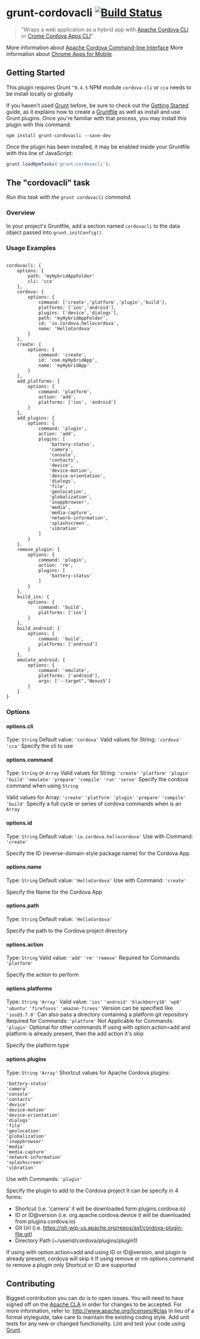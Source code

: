 # grunt-cordovacli [![Build Status](https://secure.travis-ci.org/csantanapr/grunt-cordovacli.png?branch=master)](https://travis-ci.org/csantanapr/grunt-cordovacli)

> "Wraps a web application as a hybrid app with [Apache Cordova CLI](http://cordova.io) or [Crome Cordova Apps CLI](https://github.com/MobileChromeApps/mobile-chrome-apps)"

More information about [Apache Cordova Command-line Interface](http://cordova.apache.org/docs/en/edge/guide_cli_index.md.html#The%20Command-line%20Interface)
More information about [Chrome Apps for Mobile](https://github.com/MobileChromeApps/mobile-chrome-apps)

## Getting Started
This plugin requires Grunt `^0.4.5`
NPM module `cordova-cli` or `cca` needs to be install locally or globally

If you haven't used [Grunt](http://gruntjs.com/) before, be sure to check out the [Getting Started](http://gruntjs.com/getting-started) guide, as it explains how to create a [Gruntfile](http://gruntjs.com/sample-gruntfile) as well as install and use Grunt plugins. Once you're familiar with that process, you may install this plugin with this command:

```shell
npm install grunt-cordovacli --save-dev
```

Once the plugin has been installed, it may be enabled inside your Gruntfile with this line of JavaScript:

```js
grunt.loadNpmTasks('grunt-cordovacli');
```

## The "cordovacli" task
_Run this task with the `grunt cordovacli` command._

### Overview
In your project's Gruntfile, add a section named `cordovacli` to the data object passed into `grunt.initConfig()`.

### Usage Examples

```

cordovacli: {
    options: {
        path: 'myHybridAppFolder'
        cli: 'cca'
    },
    cordova: {
        options: {
            command: ['create','platform','plugin','build'],
            platforms: ['ios','android'],
            plugins: ['device','dialogs'],
            path: 'myHybridAppFolder',
            id: 'io.cordova.hellocordova',
            name: 'HelloCordova'
        }
    },
    create: {
        options: {
            command: 'create',
            id: 'com.myHybridApp',
            name: 'myHybridApp'
        }
    },
    add_platforms: {
        options: {
            command: 'platform',
            action: 'add',
            platforms: ['ios', 'android']
        }
    },
    add_plugins: {
        options: {
            command: 'plugin',
            action: 'add',
            plugins: [
                'battery-status',
                'camera',
                'console',
                'contacts',
                'device',
                'device-motion',
                'device-orientation',
                'dialogs',
                'file',
                'geolocation',
                'globalization',
                'inappbrowser',
                'media',
                'media-capture',
                'network-information',
                'splashscreen',
                'vibration'
            ]
        }
    },
    remove_plugin: {
        options: {
            command: 'plugin',
            action: 'rm',
            plugins: [
                'battery-status'
            ]
        }
    },
    build_ios: {
        options: {
            command: 'build',
            platforms: ['ios']
        }
    },
    build_android: {
        options: {
            command: 'build',
            platforms: ['android']
        }
    },
    emulate_android: {
        options: {
            command: 'emulate',
            platforms: ['android'],
            args: ['--target','Nexus5']
        }
    }
}
```


### Options

#### options.cli
Type: `String`
Default value: `'cordova'`
Valid values for String: `'cordova'` `'cca'`
Specify the cli to use


#### options.command
Type: `String` or `Array`
Valid values for String: `'create'` `'platform'` `'plugin'` `'build'` `'emulate'` `'prepare'` `'compile'` `'run'` `'serve'`
Specify the cordova command when using `String`


Valid values for Array: `'create'` `'platform'` `'plugin'` `'prepare'` `'compile'` `'build'`
Specify a full cycle or series of cordova commands when is an `Array`

#### options.id
Type: `String`
Default value: `'io.cordova.hellocordova'`
Use with Command: `'create'`

Specify the ID (reverse-domain-style package name) for the Cordova App

#### options.name
Type: `String`
Default value: `'HelloCordova'`
Use with Command: `'create'`

Specify the Name for the Cordova App

#### options.path
Type: `String`
Default value: `'HelloCordova'`

Specify the path to the Cordova project directory

#### options.action
Type: `String`
Valid value: `'add'` `'rm'` `'remove'`
Required for Commands: `'platform'`

Specify the action to perform

#### options.platforms
Type: `String` `'Array'`
Valid value: `'ios'` `'android'` `'blackberry10'`  `'wp8'` `'ubuntu'` `'firefoxos'` `'amazon-fireos'`
Version can be specified like  `'ios@3.7.0'`
Can also pass a directory containing a platform git repository
Required for Commands: `'platform'`
Not Applicable for Commands: `'plugin'`
Optional for other commands
If using with option.action=add and platform is already present, then the add action it's skip

Specify the platform type

#### options.plugins
Type: `String` `'Array'`
Shortcut values for Apache Cordova plugins:

    'battery-status'
    'camera'
    'console'
    'contacts'
    'device'
    'device-motion'
    'device-orientation'
    'dialogs'
    'file'
    'geolocation'
    'globalization'
    'inappbrowser'
    'media'
    'media-capture'
    'network-information'
    'splashscreen'
    'vibration'

Use with Commands: `'plugin'`

Specify the plugin to add to the Cordova project
It can be specify in 4 forms:

* Shortcut         (i.e. 'camera' it will be downloaded form plugins.cordova.io)
* ID or ID@version (i.e. org.apache.cordova.device it will be downloaded from plugins.cordova.io)
* Git Url          (i.e. https://git-wip-us.apache.org/repos/asf/cordova-plugin-file.git)
* Directory Path   (~/userid/cordova/plugins/plugin1)

If using with option.action=add and using ID or ID@version, and plugin is already present, cordova will skip it
If using remove or rm options.command to remove a plugin only Shortcut  or ID are supported

## Contributing
Biggest contribution you can do is to open issues.
You will need to have signed off on the [Apache CLA](http://www.apache.org/licenses/icla.txt) in order for changes to be accepted. For more information, refer to: http://www.apache.org/licenses/#clas
In lieu of a formal styleguide, take care to maintain the existing coding style. Add unit tests for any new or changed functionality. Lint and test your code using [Grunt](http://gruntjs.com/).
